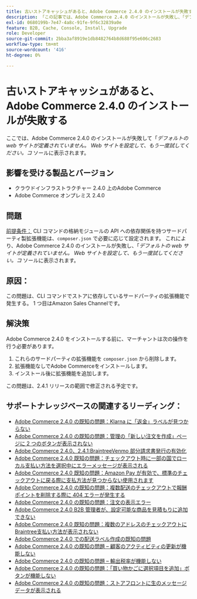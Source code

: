 ```yaml
---
title: 古いストアキャッシュがあると、Adobe Commerce 2.4.0 のインストールが失敗する
description: 「この記事では、Adobe Commerce 2.4.0 のインストールが失敗し、「デフォルトの web サイトが定義されていません。 Web サイトを設定して、もう一度試してください。* コンソールに表示されます。」
exl-id: 0680199b-7e47-4a8c-91fe-9f6c32839a0e
feature: B2B, Cache, Console, Install, Upgrade
role: Developer
source-git-commit: 2bba3af8919e1db8482764b8d688f95e606c2683
workflow-type: tm+mt
source-wordcount: '416'
ht-degree: 0%

---
```


# 古いストアキャッシュがあると、Adobe Commerce 2.4.0 のインストールが失敗する

ここでは、Adobe Commerce 2.4.0 のインストールが失敗して「*デフォルトの web サイトが定義されていません。 Web サイトを設定して、もう一度試してください。コ* ソールに表示されます。

## 影響を受ける製品とバージョン

* クラウドインフラストラクチャー 2.4.0 上のAdobe Commerce
* Adobe Commerce オンプレミス 2.4.0

## 問題

<u> 前提条件：</u>
CLI コマンドの格納モジュールの API への依存関係を持つサードパーティ製拡張機能は、`composer.json` で必要に応じて設定されます。 これにより、Adobe Commerce 2.4.0 のインストールが失敗し、「*デフォルトの web サイトが定義されていません。 Web サイトを設定して、もう一度試してください。コ* ソールに表示されます。

## 原因：

この問題は、CLI コマンドでストアに依存しているサードパーティの拡張機能で発生する。 1 つ目はAmazon Sales Channelです。

## 解決策

Adobe Commerce 2.4.0 をインストールする前に、マーチャントは次の操作を行う必要があります。

1. これらのサードパーティの拡張機能を `composer.json` から削除します。
1. 拡張機能なしでAdobe Commerceをインストールします。
1. インストール後に拡張機能を追加します。

この問題は、2.4.1 リリースの範囲で修正される予定です。

## サポートナレッジベースの関連するリーディング：

* [Adobe Commerce 2.4.0 の既知の問題：Klarna に「返金」ラベルが見つからない](/help/troubleshooting/payments/magento-2-4-0-known-issue-missing-refund-label-in-klarna.md)
* [Adobe Commerce 2.4.0 の既知の問題：管理の「新しい注文を作成」ページに 2 つのボタンが表示されない](/help/troubleshooting/miscellaneous/magento-2-4-0-known-issue-create-new-order-buttons-missing.md)
* [Adobe Commerce 2.4.0、2.4.1:BraintreeVenmo 部分請求書発行の有効化](/help/troubleshooting/payments/magento-2-4-0-2-4-1-enable-braintree-venmo-partial-invoice-issue.md)
* [Adobe Commerce 2.4.0 既知の問題：チェックアウト時に一部の国でローカル支払い方法を選択中にエラーメッセージが表示される](/help/troubleshooting/payments/magento-2-4-0-checkout-error-selecting-local-payments.md)
* [Adobe Commerce 2.4.0 既知の問題：Amazon Pay が有効で、標準のチェックアウトに戻る際に支払方法が見つからない使用されます](/help/troubleshooting/payments/magento-2-4-0-known-issue-amazon-pay-no-payment-methods.md)
* [Adobe Commerce 2.4.0 の既知の問題：複数配送のチェックアウトで報酬ポイントを削除する際に 404 エラーが発生する](/help/troubleshooting/storefront/magento-2-4-0-404-error-removing-rewards-points-on-multi-shipping-checkout.md)
* [Adobe Commerce 2.4.0 の既知の問題：注文の表示エラー](/help/troubleshooting/storefront/magento-2-4-0-known-issue-orders-display-error.md)
* [Adobe Commerce 2.4.0 B2B 管理者が、設定可能な商品を見積もりに追加できない](/help/troubleshooting/miscellaneous/magento-2-4-0-b2b-admin-can-t-add-configurable-product-to-quote.md)
* [Adobe Commerce 2.4.0 既知の問題：複数のアドレスのチェックアウトにBraintree支払い方法が表示されない](/help/troubleshooting/payments/magento-2-4-0-braintree-not-in-multiple-addresses-checkout.md)
* [Adobe Commerce 2.4.0 での配送ラベル作成の既知の問題](/help/troubleshooting/known-issues-patches-attached/shipping-labels-creation-known-issue-in-magento-2-4-0.md)
* [Adobe Commerce 2.4.0 の既知の問題 – 顧客のアクティビティの更新が機能しない](/help/troubleshooting/miscellaneous/magento-2-4-0-refresh-on-customer-activities-does-not-work.md)
* [Adobe Commerce 2.4.0 の既知の問題 – 輸出税率が機能しない](/help/troubleshooting/miscellaneous/magento-2-4-0-known-issue-export-tax-rates-does-not-work.md)
* [Adobe Commerce 2.4.0 の既知の問題：「買い物かごに選択項目を追加」ボタンが機能しない](/help/troubleshooting/miscellaneous/magento-2-4-0-add-selections-to-my-cart-does-not-work.md)
* [Adobe Commerce 2.4.0 の既知の問題：ストアフロントに生のメッセージデータが表示される](/help/troubleshooting/storefront/magento-2-4-0-issue-storefront-raw-message-data-display.md)
